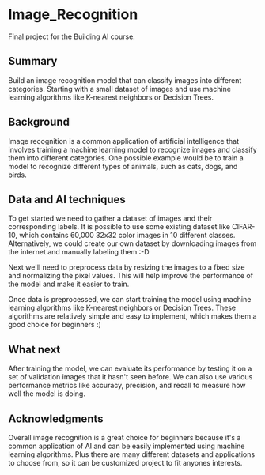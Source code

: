 # Image_Recognition

Final project for the Building AI course.

##  Summary

Build an image recognition model that can classify images into different categories. Starting with a small dataset of images and use machine learning algorithms like K-nearest neighbors or Decision Trees.

## Background

Image recognition is a common application of artificial intelligence that involves training a machine learning model to recognize images and classify them into different categories. One possible example would be to train a model to recognize different types of animals, such as cats, dogs, and birds.

## Data and AI techniques

To get started we need to gather a dataset of images and their corresponding labels. It is possible to use some existing dataset like CIFAR-10, which contains 60,000 32x32 color images in 10 different classes. Alternatively, we could create our own dataset by downloading images from the internet and manually labeling them :-D

Next we'll need to preprocess data by resizing the images to a fixed size and normalizing the pixel values. This will help improve the performance of the model and make it easier to train.

Once data is preprocessed, we can start training the model using machine learning algorithms like K-nearest neighbors or Decision Trees. These algorithms are relatively simple and easy to implement, which makes them a good choice for beginners :)

## What next

After training the model, we can evaluate its performance by testing it on a set of validation images that it hasn't seen before. We can also use various performance metrics like accuracy, precision, and recall to measure how well the model is doing.

## Acknowledgments

Overall image recognition is a great choice for beginners because it's a common application of AI and can be easily implemented using machine learning algorithms. Plus there are many different datasets and applications to choose from, so it can be customized project to fit anyones interests.
